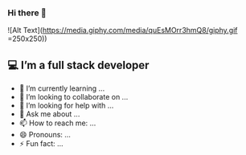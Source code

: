 ### Hi there 👋 
![Alt Text](https://media.giphy.com/media/quEsMOrr3hmQ8/giphy.gif =250x250))



## :computer: I’m a full stack developer
- 🌱 I’m currently learning ...
- 👯 I’m looking to collaborate on ...
- 🤔 I’m looking for help with ...
- 💬 Ask me about ...
- 📫 How to reach me: ...
- 😄 Pronouns: ...
- ⚡ Fun fact: ...

